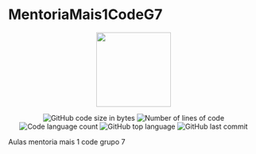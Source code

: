 # MentoriaMais1CodeG7
<p align="center">
  <img alt="" width="150" height="auto" src="" />
</p>

<p align="center">
	<img alt="GitHub code size in bytes" src="https://img.shields.io/languages/code-size/github/mferoc/MentoriaMais1CodeG7?color=" />
	<img alt="Number of lines of code" src="https://img.shields.io/tokei/lines/github/mferoc/MentoriaMais1CodeG7?color=blue" />
	<img alt="Code language count" src="https://img.shields.io/github/languages/count/mferoc/MentoriaMais1CodeG7?color=" />
	<img alt="GitHub top language" src="https://img.shields.io/github/languages/top/mferoc/MentoriaMais1CodeG7?color=blue" />
	<img alt="GitHub last commit" src="https://img.shields.io/github/last-commit/mferoc/MentoriaMais1CodeG7?color=" />
</p>

<p align="justify">
Aulas mentoria mais 1 code grupo 7
</p>

